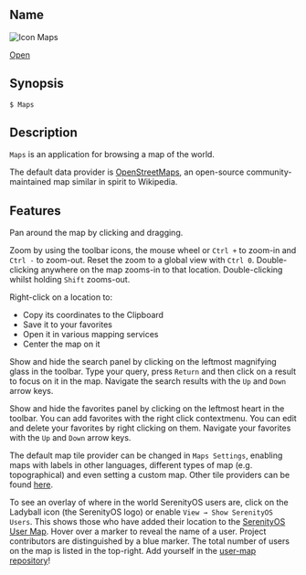 ## Name

![Icon](/res/icons/16x16/app-maps.png) Maps

[Open](file:///bin/Maps)

## Synopsis

```**sh
$ Maps
```

## Description

`Maps` is an application for browsing a map of the world.

The default data provider is [OpenStreetMaps](https://www.openstreetmap.org/), an open-source community-maintained map similar in spirit to Wikipedia.

## Features
Pan around the map by clicking and dragging.

Zoom by using the toolbar icons, the mouse wheel or `Ctrl +` to zoom-in and `Ctrl -` to zoom-out. Reset the zoom to a global view with `Ctrl 0`.
Double-clicking anywhere on the map zooms-in to that location. Double-clicking whilst holding `Shift` zooms-out.

Right-click on a location to:
* Copy its coordinates to the Clipboard
* Save it to your favorites
* Open it in various mapping services
* Center the map on it

Show and hide the search panel by clicking on the leftmost magnifying glass in the toolbar. Type your query, press `Return` and then click on a result to focus on it in the map. Navigate the search results with the `Up` and `Down` arrow keys.

Show and hide the favorites panel by clicking on the leftmost heart in the toolbar. You can add favorites with the right click contextmenu. You can edit and delete your favorites by right clicking on them. Navigate your favorites with the `Up` and `Down` arrow keys.

The default map tile provider can be changed in `Maps Settings`, enabling maps with labels in other languages, different types of map (e.g. topographical) and even setting a custom map. Other tile providers can be found [here](https://wiki.openstreetmap.org/wiki/Raster_tile_providers).

To see an overlay of where in the world SerenityOS users are, click on the Ladyball icon (the SerenityOS logo) or enable `View → Show SerenityOS Users`.
This shows those who have added their location to the [SerenityOS User Map](https://usermap.serenityos.org). Hover over a marker to reveal the name of a user. Project contributors are distinguished by a blue marker. The total number of users on the map is listed in the top-right.
Add yourself in the [user-map repository](https://github.com/SerenityOS/user-map)!
